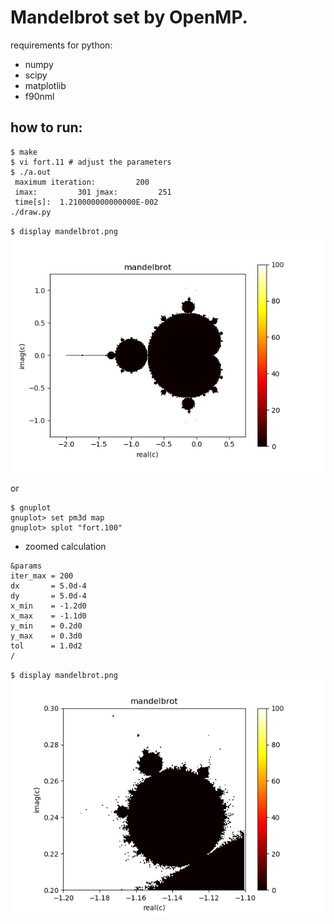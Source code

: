 Mandelbrot set by OpenMP.
====
requirements for python:
  - numpy
  - scipy
  - matplotlib
  - f90nml
  
how to run:
---
~~~
$ make
$ vi fort.11 # adjust the parameters
$ ./a.out
 maximum iteration:         200
 imax:         301 jmax:         251
 time[s]:  1.210000000000000E-002
./draw.py
~~~
  
`$ display mandelbrot.png`  
![Alt text](./mandelbrot.png?raw=true "Mandelbrot set")
  
or  
  
~~~
$ gnuplot
gnuplot> set pm3d map
gnuplot> splot "fort.100"
~~~

* zoomed calculation
~~~
&params
iter_max = 200
dx       = 5.0d-4
dy       = 5.0d-4
x_min    = -1.2d0
x_max    = -1.1d0
y_min    = 0.2d0
y_max    = 0.3d0
tol      = 1.0d2
/
~~~
`$ display mandelbrot.png`  
![Alt text](./mandelbrot2.png?raw=true "Mandelbrot set")
